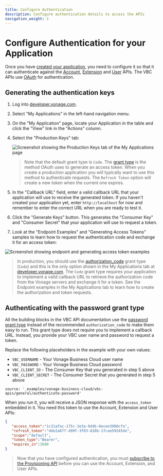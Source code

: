 ```yaml
---
title: Configure Authentication
description: Configure authentication details to access the APIs
navigation_weight: 2
---
```


# Configure Authentication for your Application

Once you have [created your application](/vonage-business-cloud/vbc-apis/getting-started/create-application), you need to configure it so that it can authenticate against the [Account](/vonage-business-cloud/vbc-apis/account-api/overview), [Extension](/vonage-business-cloud/vbc-apis/extension-api/overview) and [User](/vonage-business-cloud/vbc-apis/user-api/overview) APIs. The VBC APIs use  [OAuth](https://oauth.net/2/) for authentication.

## Generating the authentication keys

1. Log into [developer.vonage.com](https://developer.vonage.com/store).

2. Select "My Applications" in the left-hand navigation menu.

3. On the "My Application" page, locate your Application in the table and click the "View" link in the "Actions" column.

4. Select the "Production Keys" tab:

    ![Screenshot showing the Production Keys tab of the My Applications page](/assets/images/vbc/production-keys.png)

    > Note that the default grant type is `Code`. The [grant type](https://oauth.net/2/grant-types/) is the method OAuth uses to generate an access token. When you create a production application you will typically want to use this method to authenticate requests. The `Refresh Token` option will create a new token when the current one expires.

5. In the "Callback URL" field, enter a valid callback URL that your application will use to receive the generated token. If you haven't created your application yet, enter `http://localhost` for now and remember to enter the correct URL when you are ready to test it.

6. Click the "Generate Keys" button. This generates the "Consumer Key" and "Consumer Secret" that your application will use to request a token.

7. Look at the "Endpoint Examples" and "Generating Access Tokens" samples to learn how to request the authentication code and exchange it for an access token:

![Screenshot showing endpoint and generating access token examples](/assets/images/vbc/examples.png)

> In production, you should use the [authorization_code](https://oauth.net/2/grant-types/authorization-code/) grant type (`Code`) and this is the only option shown in the My Applications tab at [developer.vonage.com](https://developer.vonage.com/store). The `Code` grant type requires your application to implement a valid callback URL to retrieve the authorization code from the Vonage servers and exchange it for a token. See the Endpoint examples in the My Applications tab to learn how to create the authorization and token requests.

## Authenticating with the password grant type

All the building blocks in the VBC API documentation use the [password grant type](https://oauth.net/2/grant-types/password) instead of the recommended `authorization_code` to make them easy to run. This grant type does not require you to implement a callback URL. Instead, you provide your VBC user name and password to request a token.

Replace the following placeholders in the example with your own values:

* `VBC_USERNAME` - Your Vonage Business Cloud user name
* `VBC_PASSWORD` - Your Vonage Business Cloud password
* `VBC_CLIENT_ID` - The Consumer Key that you generated in step 5 above
* `VBC_CLIENT_SECRET` - The Consumer Secret that you generated in step 5 above

```building_blocks
source: '_examples/vonage-business-cloud/vbc-apis/general/authenticate-password'
```

When you run it, you will receive a JSON response with the `access_token` embedded in it. You need this token to use the Account, Extension and User APIs:

```json
{
   "access_token":"1c31afac-175c-3e3a-9d4b-8ecee3980cfa",
   "refresh_token":"dde2a67f-d99f-3f03-810b-1fcae59245de",
   "scope":"default",
   "token_type":"Bearer",
   "expires_in":3600
}
```

> Now that you have configured authentication, you must [subscribe to the Provisioning API](/vonage-business-cloud/vbc-apis/getting-started/subscribe-api) before you can use the Account, Extension, and User APIs.

